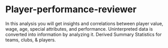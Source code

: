 # Player-performance-reviewer
In this analysis you will get insights and correlations between player value, wage, age, special attributes, and performance.  Uninterpreted data is converted into information by analyzing it.  Derived Summary Statistics for teams, clubs, &amp; players.
